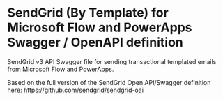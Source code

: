 # SendGrid (By Template) for Microsoft Flow and PowerApps Swagger / OpenAPI definition

SendGrid v3 API Swagger file for sending transactional templated emails from Microsoft Flow and PowerApps. 

Based on the full version of the SendGrid Open API/Swagger definition here: https://github.com/sendgrid/sendgrid-oai

